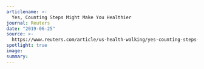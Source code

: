 ```yaml
---
articlename: >-
  Yes, Counting Steps Might Make You Healthier
journal: Reuters
date: "2019-06-25"
source: >-
  https://www.reuters.com/article/us-health-walking/yes-counting-steps-might-make-you-healthier-idUSKCN1TQ2P0
spotlight: true
image: 
summary: 
---
```


